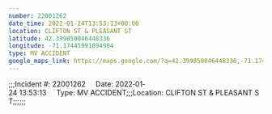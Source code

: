 ```yaml
---
number: 22001262
date_time: 2022-01-24T13:53:13+00:00
location: CLIFTON ST & PLEASANT ST
latitude: 42.399850046448336
longitude: -71.17445991894904
type: MV ACCIDENT
google_maps_link: https://maps.google.com/?q=42.399850046448336,-71.17445991894904
---
```


;;;Incident #: 22001262     Date: 2022‐01‐24 13:53:13     Type: MV ACCIDENT;;;Location: CLIFTON ST & PLEASANT ST;;;;;;
